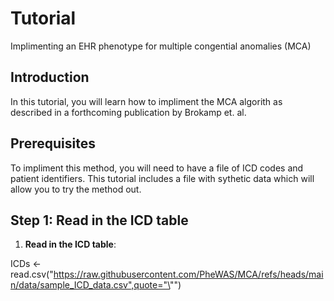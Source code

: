 # Tutorial

Implimenting an EHR phenotype for multiple congential anomalies (MCA)

## Introduction

In this tutorial, you will learn how to impliment the MCA algorith as described in a forthcoming publication by Brokamp et. al.

## Prerequisites

To impliment this method, you will need to have a file of ICD codes and patient identifiers. This tutorial includes a file with sythetic data which will allow you to try the method out.


## Step 1: Read in the ICD table

1. **Read in the ICD table**:
  
ICDs <- read.csv("https://raw.githubusercontent.com/PheWAS/MCA/refs/heads/main/data/sample_ICD_data.csv",quote="\"")


   
